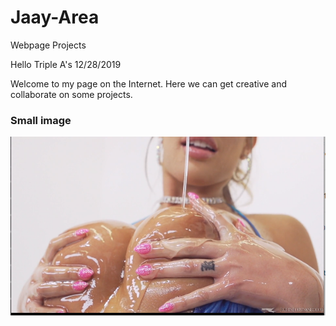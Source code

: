 # Jaay-Area
Webpage Projects

Hello Triple A's  12/28/2019

Welcome to my page on the Internet. Here we can get creative and collaborate on some projects.

### Small image

![Octocat](https://github.com/jaayarea/jaay-area/blob/master/tips.PNG)
